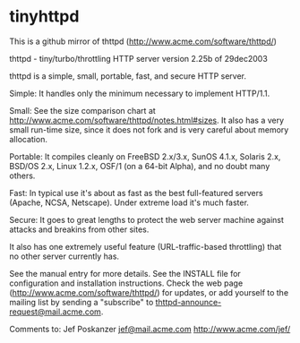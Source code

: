 tinyhttpd
=========

This is a github mirror of thttpd (http://www.acme.com/software/thttpd/)

thttpd - tiny/turbo/throttling HTTP server
                    version 2.25b of 29dec2003

thttpd is a simple, small, portable, fast, and secure HTTP server.

Simple: It handles only the minimum necessary to implement HTTP/1.1.

Small: See the size comparison chart at
http://www.acme.com/software/thttpd/notes.html#sizes.  It also has a
very small run-time size, since it does not fork and is very careful about
memory allocation.

Portable: It compiles cleanly on FreeBSD 2.x/3.x, SunOS 4.1.x, Solaris 2.x,
BSD/OS 2.x, Linux 1.2.x, OSF/1 (on a 64-bit Alpha), and no doubt many others.

Fast: In typical use it's about as fast as the best full-featured servers
(Apache, NCSA, Netscape).  Under extreme load it's much faster.

Secure: It goes to great lengths to protect the web server machine
against attacks and breakins from other sites.

It also has one extremely useful feature (URL-traffic-based throttling) that
no other server currently has.

See the manual entry for more details.  See the INSTALL file for
configuration and installation instructions.  Check the web page
(http://www.acme.com/software/thttpd/) for updates, or add yourself to
the mailing list by sending a "subscribe" to thttpd-announce-request@mail.acme.com.

Comments to:
    Jef Poskanzer  jef@mail.acme.com  http://www.acme.com/jef/
